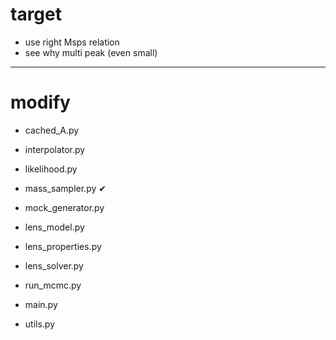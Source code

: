 # target

- use right Msps relation
- see why multi peak (even small)

---------------
# modify

- cached_A.py 
- interpolator.py

- likelihood.py

- mass_sampler.py      &#x2714;
- mock_generator.py

- lens_model.py
- lens_properties.py
- lens_solver.py


- run_mcmc.py
- main.py
- utils.py